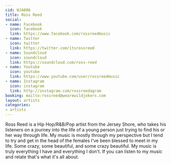```yaml
---
cid: WJA006
title: Ross Reed
social:
- name: Facebook
  icon: facebook
  link: https://www.facebook.com/rossreedmusic
- name: Twitter
  icon: twitter
  link: https://twitter.com/itsrossreed
- name: Soundcloud
  icon: soundcloud
  link: https://soundcloud.com/ross-reed
- name: Youtube
  icon: youtube
  link: https://www.youtube.com/user/rossreedmusic
- name: Instagram
  icon: instagram
  link: http://instagram.com/rossreedagram
booking: mailto:rossreed@wearewildjokers.com
layout: artists
categories:
- artists
---
```


Ross Reed is a Hip Hop/R&B/Pop artist from the Jersey Shore, who takes his listeners on a journey into the life of a young person just trying to find his or her way through life. My music is mostly through my perspective but I tend to try and get in the head of the females I've been blessed to meet in my life. Some crazy, some beautiful, and some crazy beautiful. My music is truly everything I have and everything I don't. If you can listen to my music and relate that's what it's all about.